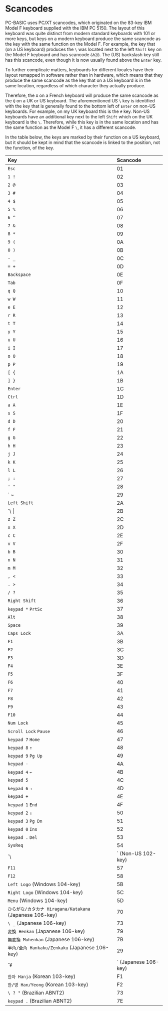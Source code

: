 # Scancodes

PC-BASIC uses PC/XT scancodes, which originated on the 83-key IBM Model F keyboard supplied with the IBM PC 5150. The layout of this keyboard was quite distinct from modern standard keyboards with 101 or more keys, but keys on a modern keyboard produce the same scancode as the key with the same function on the Model F. For example, the key that (on a US keyboard) produces the `\` was located next to the left `Shift` key on the Model F keyboard and has scancode `&h2B`. The (US) backslash key still has this scancode, even though it is now usually found above the `Enter` key.

To further complicate matters, keyboards for different locales have their layout remapped in software rather than in hardware, which means that they produce the same scancode as the key that on a US keyboard is in the same location, regardless of which character they actually produce.

Therefore, the `A` on a French keyboard will produce the same scancode as the `Q` on a UK or US keyboard. The aforementioned US `\` key is identified with the key that is generally found to the bottom left of `Enter` on non-US keyboards. For example, on my UK keyboard this is the `#` key. Non-US keyboards have an additional key next to the left `Shift` which on the UK keyboard is the `\`. Therefore, while this key is in the same location and has the same function as the Model F `\`, it has a different scancode.

In the table below, the keys are marked by their function on a US keyboard, but it should be kept in mind that the scancode is linked to the position, not the function, of the key.

| Key | Scancode |
|:---|:--------|
| `Esc`	| 01 |
| `1 !`	| 02 |
| `2 @`	| 03 |
| `3 #`	| 04 |
| `4 $`	| 05 |
| `5 %`	| 06 |
| `6 ^`	| 07 |
| `7 &`	| 08 |
| `8 *`	| 09 |
| `9 (`	| 0A |
| `0 )`	| 0B |
| `- _`	| 0C |
| `= +`	| 0D |
| `Backspace`	| 0E |
| `Tab`	| 0F |
| `q Q`	| 10 |
| `w W`	| 11 |
| `e E`	| 12 |
| `r R`	| 13 |
| `t T`	| 14 |
| `y Y`	| 15 |
| `u U`	| 16 |
| `i I`	| 17 |
| `o O`	| 18 |
| `p P`	| 19 |
| `[ {`	| 1A |
| `] }`	| 1B |
| `Enter`	| 1C |
| `Ctrl`	| 1D |
| `a A`	| 1E |
| `s S`	| 1F |
| `d D`	| 20 |
| `f F`	| 21 |
| `g G`	| 22 |
| `h H`	| 23 |
| `j J`	| 24 |
| `k K`	| 25 |
| `l L`	| 26 |
| `; :`	| 27 |
| `' "`	| 28 |
| ` ~	| 29 |
| `Left Shift`	| 2A |
| `\ &#124;	| 2B |
| `z Z`	| 2C |
| `x X`	| 2D |
| `c C`	| 2E |
| `v V`	| 2F |
| `b B`	| 30 |
| `n N`	| 31 |
| `m M`	| 32 |
| `, <`	| 33 |
| `. >`	| 34 |
| `/ ?`	| 35 |
| `Right Shift`	| 36 |
| `keypad *` `PrtSc`	| 37 |
| `Alt`	| 38 |
| `Space`	| 39 |
| `Caps Lock`	| 3A |
| `F1`	| 3B |
| `F2`	| 3C |
| `F3`	| 3D |
| `F4`	| 3E |
| `F5`	| 3F |
| `F6`	| 40 |
| `F7`	| 41 |
| `F8`	| 42 |
| `F9`	| 43 |
| `F10`	| 44 |
| `Num Lock`	| 45 |
| `Scroll Lock` `Pause`	| 46 |
| `keypad 7` `Home`	| 47 |
| `keypad 8` `↑`	| 48 |
| `keypad 9` `Pg Up`	| 49 |
| `keypad -`	| 4A |
| `keypad 4` `←`	| 4B |
| `keypad 5`	| 4C |
| `keypad 6` `→`	| 4D |
| `keypad +`	| 4E |
| `keypad 1` `End`	| 4F |
| `keypad 2` `↓`	| 50 |
| `keypad 3` `Pg Dn`	| 51 |
| `keypad 0` `Ins`	| 52 |
| `keypad .` `Del`	| 53 |
| `SysReq`	| 54 |
| `\ |` (Non-US 102-key)	| 56 |
| `F11`	| 57 |
| `F12`	| 58 |
| `Left Logo` (Windows 104-key)	| 5B |
| `Right Logo` (Windows 104-key)	| 5C |
| `Menu` (Windows 104-key)	| 5D |
| `ひらがな/カタカナ Hiragana/Katakana` (Japanese 106-key)	| 70 |
| `\ _` (Japanese 106-key)	| 73 |
| `変換 Henkan` (Japanese 106-key)	| 79 |
| `無変換 Muhenkan` (Japanese 106-key)	| 7B |
| `半角/全角 Hankaku/Zenkaku` (Japanese 106-key)	| 29 |
| `¥ |` (Japanese 106-key)	| 7D |
| `한자 Hanja` (Korean 103-key)	| F1 |
| `한/영 Han/Yeong` (Korean 103-key)	| F2 |
| `\ ? °` (Brazilian ABNT2)	| 73 |
| `keypad .` (Brazilian ABNT2)	| 7E |